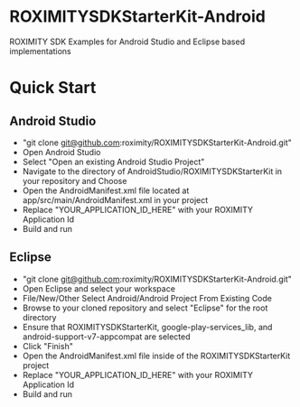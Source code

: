 # ROXIMITYSDKStarterKit-Android
ROXIMITY SDK Examples for Android Studio and Eclipse based implementations

# Quick Start

## Android Studio

* "git clone git@github.com:roximity/ROXIMITYSDKStarterKit-Android.git"
* Open Android Studio
* Select "Open an existing Android Studio Project"
* Navigate to the directory of AndroidStudio/ROXIMITYSDKStarterKit in your repository and Choose
* Open the AndroidManifest.xml file located at app/src/main/AndroidManifest.xml in your project
* Replace "YOUR_APPLICATION_ID_HERE" with your ROXIMITY Application Id
* Build and run

## Eclipse

* "git clone git@github.com:roximity/ROXIMITYSDKStarterKit-Android.git"
* Open Eclipse and select your workspace
* File/New/Other Select Android/Android Project From Existing Code
* Browse to your cloned repository and select "Eclipse" for the root directory
* Ensure that ROXIMITYSDKStarterKit, google-play-services_lib, and android-support-v7-appcompat are selected
* Click "Finish"
* Open the AndroidManifest.xml file inside of the ROXIMITYSDKStarterKit project
* Replace "YOUR_APPLICATION_ID_HERE" with your ROXIMITY Application Id
* Build and run
